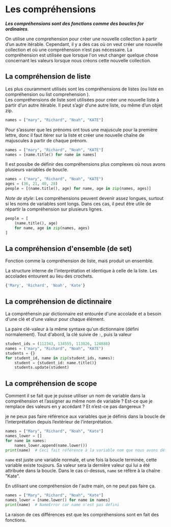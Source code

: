 # **Les compréhensions**

_**Les compréhensions sont des fonctions comme des boucles for ordinaires**._

On utilise une comprehension pour créer une nouvelle collection à partir d’un autre itérable. Cependant, il y a des cas où on veut créer une nouvelle collection et où une compréhension n’est pas nécessaire. La compréhension est utilisée que lorsque l'on veut changer quelque chose concernant les valeurs lorsque nous créons cette nouvelle collection.

## **La compréhension de liste**

Les plus couramment utilisés sont les compréhensions de listes (ou liste en compréhension ou list comprehension ).  
Les compréhensions de liste sont utilisées pour créer une nouvelle liste à partir d’un autre itérable. Il peut s’agir d’une autre liste, ou même d’un objet zip.
```py
names = ["mary", "Richard", "Noah", "KATE"]
```
Pour s’assurer que les prénoms ont tous une majuscule pour la première lettre, donc il faut itérer sur la liste et créer une nouvelle chaîne de majuscules à partir de chaque prénom.
```py
names = ["mary", "Richard", "Noah", "KATE"]
names = [name.title() for name in names]
```
Il est possibe de définir des compréhensions plus complexes où nous avons plusieurs variables de boucle.
```py
names = ("mary", "Richard", "Noah", "KATE")
ages = (36, 21, 40, 28)
people = [(name.title(), age) for name, age in zip(names, ages)]
```
_Note de style_:
Les compréhensions peuvent devenir assez longues, surtout si les noms de variables sont longs. Dans ces cas, il peut être utile de répartir la compréhension sur plusieurs lignes.
```py
people = [
    (name.title(), age)
    for name, age in zip(names, ages)
]
```

## **La compréhension d'ensemble (de set)**

Fonction comme la compréhension de liste, maiś produit un ensemble.  

La structure interne de l'interprétation et identique à celle de la liste. Les accolades entourent au lieu des crochets.
```py
{'Mary', 'Richard', 'Noah', 'Kate'}
```

## **La compréhension de dictinnaire**

La compréhensin par dictionnaire est entourée d'une accolade et a besoin d'une clé et d'une valeur pour chaque élément.  

La paire clé-valeur à la même syntaxe qu'un dictionnaire (défini normalement). Tout d'abord, la clé suivie de `:`, puis la valeur
```py
student_ids = (112343, 134555, 113826, 124888)
names = ("mary", "Richard", "Noah", "KATE")
students = {}
for student_id, name in zip(student_ids, names):
    student = {student_id: name.title()}
    students.update(student)
```

## **La compréhension de scope**

Comment il se fait que je puisse utiliser un nom de variable dans la compréhension et l’assigner au même nom de variable ? Est-ce que je remplace des valeurs en y accédant ? Et n’est-ce pas dangereux ?

je ne peux pas faire référence aux variables que je définis dans la boucle de l’interprétation depuis l’extérieur de l’interprétation.
```py
names = ["Mary", "Richard", "Noah", "Kate"]
names_lower = []
for name in names:
    names_lower.append(name.lower())
print(name)  # Ceci fait référence à la variable nom que nous avons définie dans la boucle
```
`name` est juste une variable normale, et une fois la boucle terminée, cette variable existe toujours. Sa valeur sera la dernière valeur qui lui a été attribuée dans la boucle. Dans le cas ci-dessus, `name` se réfère à la chaîne "Kate".  

En utilisant une compréhension de l'autre main, on ne peut pas faire ça.
```py
names = ["Mary", "Richard", "Noah", "Kate"]
names_lower = [name.lower() for name in names]
print(name)  # NameError car name n'est pas défini
```
La raison de ces différences est que les compréhensions sont en fait des fonctions.